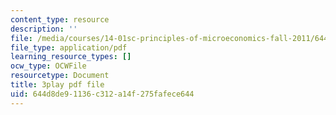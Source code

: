 ```yaml
---
content_type: resource
description: ''
file: /media/courses/14-01sc-principles-of-microeconomics-fall-2011/644d8de91136c312a14f275fafece644_qRkAq_G_9cs.pdf
file_type: application/pdf
learning_resource_types: []
ocw_type: OCWFile
resourcetype: Document
title: 3play pdf file
uid: 644d8de9-1136-c312-a14f-275fafece644
---
```

